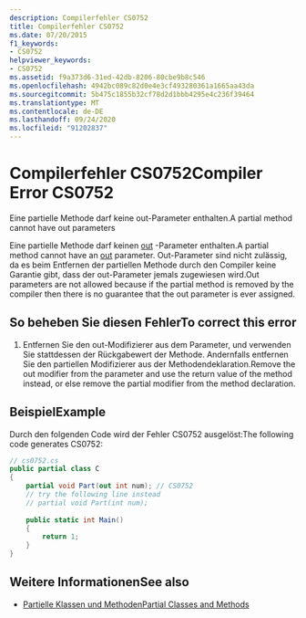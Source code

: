 ```yaml
---
description: Compilerfehler CS0752
title: Compilerfehler CS0752
ms.date: 07/20/2015
f1_keywords:
- CS0752
helpviewer_keywords:
- CS0752
ms.assetid: f9a373d6-31ed-42db-8206-80cbe9b8c546
ms.openlocfilehash: 4942bc089c82d0e4e3cf493280361a1665aa43da
ms.sourcegitcommit: 5b475c1855b32cf78d2d1bbb4295e4c236f39464
ms.translationtype: MT
ms.contentlocale: de-DE
ms.lasthandoff: 09/24/2020
ms.locfileid: "91202837"
---
```

# <a name="compiler-error-cs0752"></a><span data-ttu-id="6aebc-103">Compilerfehler CS0752</span><span class="sxs-lookup"><span data-stu-id="6aebc-103">Compiler Error CS0752</span></span>

<span data-ttu-id="6aebc-104">Eine partielle Methode darf keine out-Parameter enthalten.</span><span class="sxs-lookup"><span data-stu-id="6aebc-104">A partial method cannot have out parameters</span></span>  
  
 <span data-ttu-id="6aebc-105">Eine partielle Methode darf keinen [out](../language-reference/keywords/out-parameter-modifier.md) -Parameter enthalten.</span><span class="sxs-lookup"><span data-stu-id="6aebc-105">A partial method cannot have an [out](../language-reference/keywords/out-parameter-modifier.md) parameter.</span></span> <span data-ttu-id="6aebc-106">Out-Parameter sind nicht zulässig, da es beim Entfernen der partiellen Methode durch den Compiler keine Garantie gibt, dass der out-Parameter jemals zugewiesen wird.</span><span class="sxs-lookup"><span data-stu-id="6aebc-106">Out parameters are not allowed because if the partial method is removed by the compiler then there is no guarantee that the out parameter is ever assigned.</span></span>  
  
## <a name="to-correct-this-error"></a><span data-ttu-id="6aebc-107">So beheben Sie diesen Fehler</span><span class="sxs-lookup"><span data-stu-id="6aebc-107">To correct this error</span></span>  
  
1. <span data-ttu-id="6aebc-108">Entfernen Sie den out-Modifizierer aus dem Parameter, und verwenden Sie stattdessen der Rückgabewert der Methode. Andernfalls entfernen Sie den partiellen Modifizierer aus der Methodendeklaration.</span><span class="sxs-lookup"><span data-stu-id="6aebc-108">Remove the out modifier from the parameter and use the return value of the method instead, or else remove the partial modifier from the method declaration.</span></span>  
  
## <a name="example"></a><span data-ttu-id="6aebc-109">Beispiel</span><span class="sxs-lookup"><span data-stu-id="6aebc-109">Example</span></span>  

 <span data-ttu-id="6aebc-110">Durch den folgenden Code wird der Fehler CS0752 ausgelöst:</span><span class="sxs-lookup"><span data-stu-id="6aebc-110">The following code generates CS0752:</span></span>  
  
```csharp  
// cs0752.cs  
public partial class C  
{  
    partial void Part(out int num); // CS0752  
    // try the following line instead  
    // partial void Part(int num);  
  
    public static int Main()  
    {  
        return 1;  
    }  
}  
```  
  
## <a name="see-also"></a><span data-ttu-id="6aebc-111">Weitere Informationen</span><span class="sxs-lookup"><span data-stu-id="6aebc-111">See also</span></span>

- [<span data-ttu-id="6aebc-112">Partielle Klassen und Methoden</span><span class="sxs-lookup"><span data-stu-id="6aebc-112">Partial Classes and Methods</span></span>](../programming-guide/classes-and-structs/partial-classes-and-methods.md)
